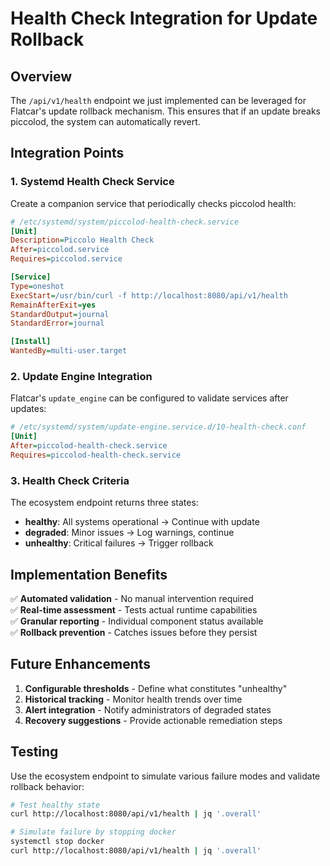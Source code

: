 # Health Check Integration for Update Rollback

## Overview

The `/api/v1/health` endpoint we just implemented can be leveraged for Flatcar's update rollback mechanism. This ensures that if an update breaks piccolod, the system can automatically revert.

## Integration Points

### 1. Systemd Health Check Service

Create a companion service that periodically checks piccolod health:

```ini
# /etc/systemd/system/piccolod-health-check.service
[Unit]
Description=Piccolo Health Check
After=piccolod.service
Requires=piccolod.service

[Service]
Type=oneshot
ExecStart=/usr/bin/curl -f http://localhost:8080/api/v1/health
RemainAfterExit=yes
StandardOutput=journal
StandardError=journal

[Install]
WantedBy=multi-user.target
```

### 2. Update Engine Integration

Flatcar's `update_engine` can be configured to validate services after updates:

```ini
# /etc/systemd/system/update-engine.service.d/10-health-check.conf  
[Unit]
After=piccolod-health-check.service
Requires=piccolod-health-check.service
```

### 3. Health Check Criteria

The ecosystem endpoint returns three states:
- **healthy**: All systems operational → Continue with update
- **degraded**: Minor issues → Log warnings, continue
- **unhealthy**: Critical failures → Trigger rollback

## Implementation Benefits

✅ **Automated validation** - No manual intervention required  
✅ **Real-time assessment** - Tests actual runtime capabilities  
✅ **Granular reporting** - Individual component status available  
✅ **Rollback prevention** - Catches issues before they persist  

## Future Enhancements

1. **Configurable thresholds** - Define what constitutes "unhealthy"
2. **Historical tracking** - Monitor health trends over time  
3. **Alert integration** - Notify administrators of degraded states
4. **Recovery suggestions** - Provide actionable remediation steps

## Testing

Use the ecosystem endpoint to simulate various failure modes and validate rollback behavior:

```bash
# Test healthy state
curl http://localhost:8080/api/v1/health | jq '.overall'

# Simulate failure by stopping docker
systemctl stop docker
curl http://localhost:8080/api/v1/health | jq '.overall'
```